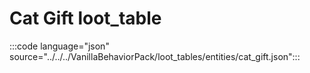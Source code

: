 # Cat Gift loot_table

:::code language="json" source="../../../VanillaBehaviorPack/loot_tables/entities/cat_gift.json":::